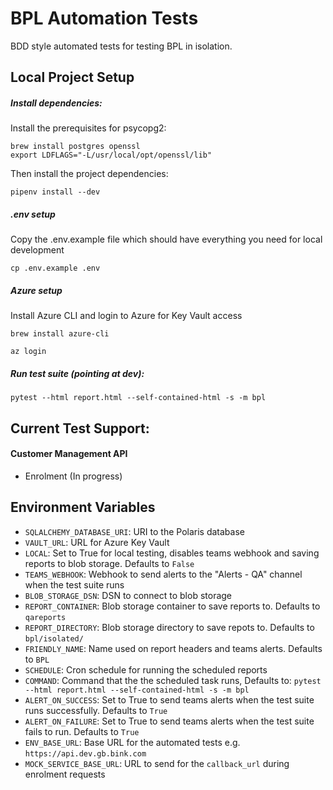 # BPL Automation Tests

BDD style automated tests for testing BPL in isolation.

## Local Project Setup

##### Install dependencies:
Install the prerequisites for psycopg2:
```
brew install postgres openssl
export LDFLAGS="-L/usr/local/opt/openssl/lib"
```
Then install the project dependencies: 
```
pipenv install --dev
```

##### .env setup
Copy the .env.example file which should have everything you need 
for local development
```
cp .env.example .env
```

##### Azure setup
Install Azure CLI and login to Azure for Key Vault access
```
brew install azure-cli

az login
```

##### Run test suite (pointing at dev):
```
pytest --html report.html --self-contained-html -s -m bpl
```


## Current Test Support:
#### Customer Management API 
* Enrolment (In progress)

## Environment Variables
* `SQLALCHEMY_DATABASE_URI`: URI to the Polaris database  
* `VAULT_URL`: URL for Azure Key Vault  
* `LOCAL`: Set to True for local testing, disables teams webhook and saving reports to blob storage. 
Defaults to `False`  
* `TEAMS_WEBHOOK`: Webhook to send alerts to the "Alerts - QA" channel when the test suite runs  
* `BLOB_STORAGE_DSN`: DSN to connect to blob storage  
* `REPORT_CONTAINER`: Blob storage container to save reports to. Defaults to `qareports`  
* `REPORT_DIRECTORY`: Blob storage directory to save repots to. Defaults to `bpl/isolated/`  
* `FRIENDLY_NAME`: Name used on report headers and teams alerts. Defaults to `BPL`  
* `SCHEDULE`: Cron schedule for running the scheduled reports  
* `COMMAND`: Command that the the scheduled task runs, Defaults to: 
`pytest --html report.html --self-contained-html -s -m bpl`  
* `ALERT_ON_SUCCESS`: Set to True to send teams alerts when the test suite runs successfully. 
Defaults to `True`  
* `ALERT_ON_FAILURE`: Set to True to send teams alerts when the test suite fails to run. 
Defaults to `True`  
* `ENV_BASE_URL`: Base URL for the automated tests e.g. `https://api.dev.gb.bink.com`  
* `MOCK_SERVICE_BASE_URL`: URL to send for the `callback_url` during enrolment requests  
